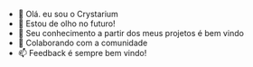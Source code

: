 - 👋 Olá. eu sou o Crystarium
- 👀 Estou de olho no futuro!
- 🌱 Seu conhecimento a partir dos meus projetos é bem vindo
- 💞️ Colaborando com a comunidade
- 📫 Feedback é sempre bem vindo!
